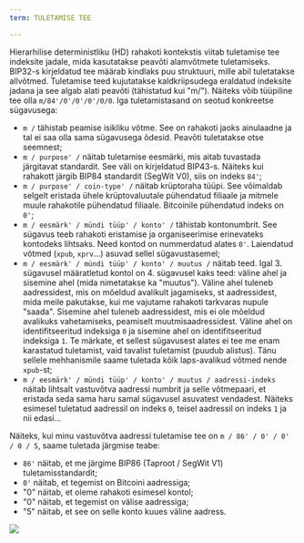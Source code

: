 ```yaml
---
term: TULETAMISE TEE

---
```

Hierarhilise deterministliku (HD) rahakoti kontekstis viitab tuletamise tee indeksite jadale, mida kasutatakse peavõti alamvõtmete tuletamiseks. BIP32-s kirjeldatud tee määrab kindlaks puu struktuuri, mille abil tuletatakse allvõtmed. Tuletamise teed kujutatakse kaldkriipsudega eraldatud indeksite jadana ja see algab alati peavõti (tähistatud kui "m/"). Näiteks võib tüüpiline tee olla `m/84'/0'/0'/0'/0/0`. Iga tuletamistasand on seotud konkreetse sügavusega:


- `m /` tähistab peamise isikliku võtme. See on rahakoti jaoks ainulaadne ja tal ei saa olla sama sügavusega õdesid. Peavõti tuletatakse otse seemnest;
- `m / purpose' /` näitab tuletamise eesmärki, mis aitab tuvastada järgitavat standardit. See väli on kirjeldatud BIP43-s. Näiteks kui rahakott järgib BIP84 standardit (SegWit V0), siis on indeks `84'`;
- `m / purpose' / coin-type' /` näitab krüptoraha tüüpi. See võimaldab selgelt eristada ühele krüptovaluutale pühendatud filiaale ja mitmele muule rahakotile pühendatud filiaale. Bitcoinile pühendatud indeks on `0'`;
- `m / eesmärk' / mündi tüüp' / konto' /` tähistab kontonumbrit. See sügavus teeb rahakoti eristamise ja organiseerimise erinevateks kontodeks lihtsaks. Need kontod on nummerdatud alates `0'`. Laiendatud võtmed (`xpub`, `xprv`...) asuvad sellel sügavustasemel;
- `m / eesmärk' / mündi tüüp' / konto' / muutus /` näitab teed. Igal 3. sügavusel määratletud kontol on 4. sügavusel kaks teed: väline ahel ja sisemine ahel (mida nimetatakse ka "muutus"). Väline ahel tuleneb aadressidest, mis on mõeldud avalikult jagamiseks, st aadressidest, mida meile pakutakse, kui me vajutame rahakoti tarkvaras nupule "saada". Sisemine ahel tuleneb aadressidest, mis ei ole mõeldud avalikuks vahetamiseks, peamiselt muutmisaadressidest. Väline ahel on identifitseeritud indeksiga `0` ja sisemine ahel on identifitseeritud indeksiga `1`. Te märkate, et sellest sügavusest alates ei tee me enam karastatud tuletamist, vaid tavalist tuletamist (puudub alistus). Tänu sellele mehhanismile saame tuletada kõik laps-avalikud võtmed nende `xpub`-st;
- `m / eesmärk' / mündi tüüp' / konto' / muutus / aadressi-indeks` näitab lihtsalt vastuvõtva aadressi numbrit ja selle võtmepaari, et eristada seda sama haru samal sügavusel asuvatest vendadest. Näiteks esimesel tuletatud aadressil on indeks `0`, teisel aadressil on indeks `1` ja nii edasi...

Näiteks, kui minu vastuvõtva aadressi tuletamise tee on `m / 86' / 0' / 0' / 0 / 5`, saame tuletada järgmise teabe:


- `86'` näitab, et me järgime BIP86 (Taproot / SegWit V1) tuletamisstandardit;
- `0'` näitab, et tegemist on Bitcoini aadressiga;
- "0" näitab, et oleme rahakoti esimesel kontol;
- "0" näitab, et tegemist on välise aadressiga;
- "5" näitab, et see on selle konto kuues väline aadress.

![](../../dictionnaire/assets/18.webp)